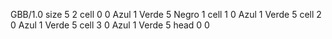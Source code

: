 <gs-board> GBB/1.0
size 5 2
cell 0 0 Azul 1 Verde 5 Negro 1
cell 1 0 Azul 1 Verde 5 
cell 2 0 Azul 1 Verde 5 
cell 3 0 Azul 1 Verde 5 
head 0 0
 </gs-board>